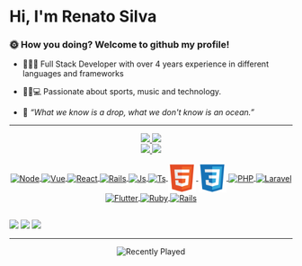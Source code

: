 <h1>Hi, I'm Renato Silva</h1>

<h3>🌞 How you doing? Welcome to github my profile!</h3>

<p>

- 👨🏻‍💻 Full Stack Developer with over 4 years experience in different languages and frameworks

- 🏀🎶💻 Passionate about sports, music and technology.

- 📖 _“What we know is a drop, what we don't know is an ocean.”_

</p>

---
<div align="center">
  <a href="https://github.com/renatodev0">
  <img height="200em" src="https://github-readme-stats.vercel.app/api?username=renatodev0&show_icons=true&theme=dark"/>
  <img height="200em" src="https://github-readme-stats.vercel.app/api/top-langs/?username=renatodev0&theme=dark"/>
  <br>
  <img height="120em" src="https://github-readme-streak-stats.herokuapp.com/?user=renatodev0&show_icons=true&locale=en&layout=compact&theme=dark&line_height=1"/>
  <img height="120em" src="https://github-profile-summary-cards.vercel.app/api/cards/profile-details?username=renatodev0&theme=monokai"/>
</div>
<div align="center"><br>
  <img align="center" alt="Node" height="50" width="50" src="https://cdn.jsdelivr.net/gh/devicons/devicon/icons/nodejs/nodejs-original.svg">
  <img align="center" alt="Vue" height="50" width="50" src="https://cdn.jsdelivr.net/gh/devicons/devicon/icons/vuejs/vuejs-original.svg">
  <img align="center" alt="React" height="50" width="50" src="https://cdn.jsdelivr.net/gh/devicons/devicon/icons/react/react-original.svg">
  <img align="center" alt="Rails" height="50" width="50" src="https://cdn.jsdelivr.net/gh/devicons/devicon/icons/nestjs/nestjs-plain.svg">
  <img align="center" alt="Js" height="50" width="50" src="https://cdn.jsdelivr.net/gh/devicons/devicon/icons/javascript/javascript-plain.svg">
  <img align="center" alt="Ts" height="50" width="50" src="https://cdn.jsdelivr.net/gh/devicons/devicon/icons/typescript/typescript-plain.svg">
  <img align="center" alt="HTML" height="50" width="50" src="https://raw.githubusercontent.com/devicons/devicon/master/icons/html5/html5-original.svg">
  <img align="center" alt="CSS" height="50" width="50" src="https://raw.githubusercontent.com/devicons/devicon/master/icons/css3/css3-original.svg">
  <img align="center" alt="PHP" height="70" width="70" src="https://cdn.jsdelivr.net/gh/devicons/devicon/icons/php/php-plain.svg">
  <img align="center" alt="Laravel" height="50" width="50" src="https://cdn.jsdelivr.net/gh/devicons/devicon/icons/laravel/laravel-plain.svg">
  <img align="center" alt="Flutter" height="50" width="50" src="https://cdn.jsdelivr.net/gh/devicons/devicon/icons/flutter/flutter-original.svg">
  <img align="center" alt="Ruby" height="50" width="50" src="https://cdn.jsdelivr.net/gh/devicons/devicon/icons/ruby/ruby-plain-wordmark.svg">
  <img align="center" alt="Rails" height="70" width="70" src="https://cdn.jsdelivr.net/gh/devicons/devicon/icons/rails/rails-plain-wordmark.svg">
</div>
  
  ##
 
<div> 
    <a align="center" href="https://www.linkedin.com/in/dev-renato-silva/" target="_blank"><img src="https://img.shields.io/badge/-LinkedIn-%230077B5?style=for-the-badge&logo=linkedin&logoColor=white" target="_blank"></a> 
    <a href = "mailto:dev.renatosilva@gmail.com"><img src="https://img.shields.io/badge/-Gmail-%23333?style=for-the-badge&logo=gmail&logoColor=red" target="_blank"></a>
  <a href="https://instagram.com/rsantoszero" target="_blank"><img src="https://img.shields.io/badge/-Instagram-%23E4405F?style=for-the-badge&logo=instagram&logoColor=white" target="_blank"></a> 
</div>

---
    
   <div align="center">

   ![Recently Played](https://spotify-recently-played-readme.vercel.app/api?user=edrysw4eaumwrktnbz4zxm2ef)

   </div>
